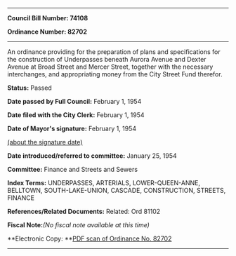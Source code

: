 

********

**Council Bill Number: 74108**
   
**Ordinance Number: 82702**
********

 An ordinance providing for the preparation of plans and specifications for the construction of Underpasses beneath Aurora Avenue and Dexter Avenue at Broad Street and Mercer Street, together with the necessary interchanges, and appropriating money from the City Street Fund therefor.

**Status:** Passed
   
**Date passed by Full Council:** February 1, 1954
   
**Date filed with the City Clerk:** February 1, 1954
   
**Date of Mayor's signature:** February 1, 1954
   
[(about the signature date)](/~public/approvaldate.htm)
   
   
   
**Date introduced/referred to committee:** January 25, 1954
   
**Committee:** Finance and Streets and Sewers
   
   
**Index Terms:** UNDERPASSES, ARTERIALS, LOWER-QUEEN-ANNE, BELLTOWN, SOUTH-LAKE-UNION, CASCADE, CONSTRUCTION, STREETS, FINANCE

**References/Related Documents:** Related: Ord 81102

**Fiscal Note:**_(No fiscal note available at this time)_

**Electronic Copy: **[PDF scan of Ordinance No. 82702](/~archives/Ordinances/Ord_82702.pdf)

********

